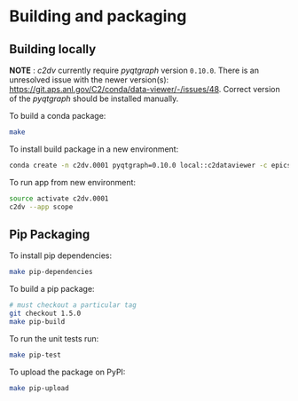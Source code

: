 # Building and packaging

## Building locally

**NOTE** : *c2dv* currently require *pyqtgraph* version `0.10.0`. There is an unresolved issue with the
newer version(s): https://git.aps.anl.gov/C2/conda/data-viewer/-/issues/48.
Correct version of the *pyqtgraph* should be installed manually.


To build a conda package:
```bash
make
```

To install build package in a new environment:
```bash
conda create -n c2dv.0001 pyqtgraph=0.10.0 local::c2dataviewer -c epics
```

To run app from new environment:
```bash
source activate c2dv.0001
c2dv --app scope
```

## Pip Packaging

To install pip dependencies:
```bash
make pip-dependencies
```

To build a pip package:
```bash
# must checkout a particular tag
git checkout 1.5.0
make pip-build
```
To run the unit tests run:
```bash
make pip-test
```

To upload the package on PyPI:
```bash
make pip-upload
```

